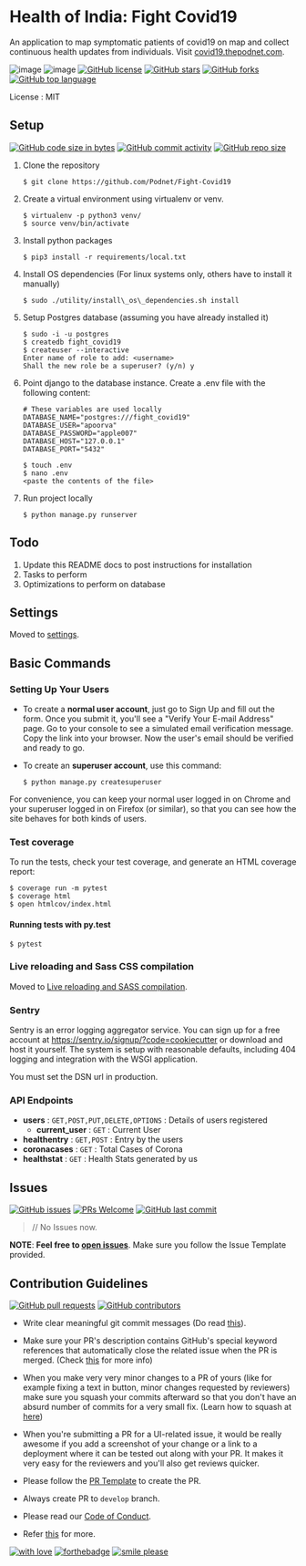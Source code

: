 Health of India: Fight Covid19
==============================

An application to map symptomatic patients of covid19 on map and collect continuous health updates from individuals. Visit
[covid19.thepodnet.com](https://covid19.thepodnet.com).

![image](https://img.shields.io/badge/built%20with-Cookiecutter%20Django-ff69b4.svg)
![image](https://img.shields.io/badge/code%20style-black-000000.svg)
[![GitHub license](https://img.shields.io/github/license/Podnet/Fight-Covid19.svg?logo=github)](https://github.com/Podnet/Fight-Covid19/blob/master/LICENSE)
[![GitHub stars](https://img.shields.io/github/stars/Podnet/Fight-Covid19.svg?logo=github)](https://github.com/Podnet/Fight-Covid19/stargazers) 
[![GitHub forks](https://img.shields.io/github/forks/Podnet/Fight-Covid19.svg?logo=github&color=teal)](https://github.com/Podnet/Fight-Covid19/network/members) 
[![GitHub top language](https://img.shields.io/github/languages/top/Podnet/Fight-Covid19?color=blue&logo=python)](https://github.com/Podnet/Fight-Covid19)

License
:   MIT

Setup
-----

[![GitHub code size in bytes](https://img.shields.io/github/languages/code-size/Podnet/Fight-Covid19?logo=github)](https://github.com/Podnet/Fight-Covid19/) 
[![GitHub commit activity](https://img.shields.io/github/commit-activity/m/Podnet/Fight-Covid19?color=bluevoilet&logo=github)](https://github.com/Podnet/Fight-Covid19/commits/) 
[![GitHub repo size](https://img.shields.io/github/repo-size/Podnet/Fight-Covid19?logo=github)](https://github.com/Podnet/Fight-Covid19/)

1.  Clone the repository
    ```console
    $ git clone https://github.com/Podnet/Fight-Covid19
    ```

2.  Create a virtual environment using virtualenv or venv.
     ```console
     $ virtualenv -p python3 venv/ 
     $ source venv/bin/activate
     ```

3.  Install python packages
     ```console
     $ pip3 install -r requirements/local.txt
     ```

4.  Install OS dependencies (For linux systems only, others have to install it manually)
    ```console
    $ sudo ./utility/install\_os\_dependencies.sh install
    ```

5.  Setup Postgres database (assuming you have already installed it)
    ```console
    $ sudo -i -u postgres 
    $ createdb fight_covid19 
    $ createuser --interactive 
    Enter name of role to add: <username>
    Shall the new role be a superuser? (y/n) y
    ```

6.  Point django to the database instance. Create a .env file with the
    following content:
    ```env
    # These variables are used locally
    DATABASE_NAME="postgres:///fight_covid19" 
    DATABASE_USER="apoorva"
    DATABASE_PASSWORD="apple007" 
    DATABASE_HOST="127.0.0.1" 
    DATABASE_PORT="5432"
    ```
    
    ```console
    $ touch .env
    $ nano .env
    <paste the contents of the file>
    ```
    
    
7.  Run project locally
    ```console
    $ python manage.py runserver
    ```

Todo
----

1.  Update this README docs to post instructions for installation
2.  Tasks to perform
3.  Optimizations to perform on database

Settings
--------

Moved to
[settings](http://cookiecutter-django.readthedocs.io/en/latest/settings.html).

Basic Commands
--------------

### Setting Up Your Users

-   To create a **normal user account**, just go to Sign Up and fill out
    the form. Once you submit it, you'll see a "Verify Your E-mail
    Address" page. Go to your console to see a simulated email
    verification message. Copy the link into your browser. Now the
    user's email should be verified and ready to go.
-   To create an **superuser account**, use this command:

        $ python manage.py createsuperuser

For convenience, you can keep your normal user logged in on Chrome and
your superuser logged in on Firefox (or similar), so that you can see
how the site behaves for both kinds of users.

### Test coverage

To run the tests, check your test coverage, and generate an HTML
coverage report:

    $ coverage run -m pytest
    $ coverage html
    $ open htmlcov/index.html

#### Running tests with py.test

    $ pytest

### Live reloading and Sass CSS compilation

Moved to [Live reloading and SASS
compilation](http://cookiecutter-django.readthedocs.io/en/latest/live-reloading-and-sass-compilation.html).

### Sentry

Sentry is an error logging aggregator service. You can sign up for a
free account at <https://sentry.io/signup/?code=cookiecutter> or
download and host it yourself. The system is setup with reasonable
defaults, including 404 logging and integration with the WSGI
application.

You must set the DSN url in production.

### API Endpoints

- **users** : ``GET,POST,PUT,DELETE,OPTIONS`` : Details of users registered
    - **current_user** : ``GET`` : Current User
- **healthentry** : ``GET,POST`` : Entry by the users
- **coronacases** : ``GET`` : Total Cases of Corona
- **healthstat** : ``GET`` : Health Stats generated by us

## Issues

[![GitHub issues](https://img.shields.io/github/issues/Podnet/Fight-Covid19?logo=github)](https://github.com/Podnet/Fight-Covid19/issues) 
[![PRs Welcome](https://img.shields.io/badge/PRs-welcome-brightgreen.svg?style=flat&logo=git&logoColor=white)](https://github.com/Podnet/Fight-Covid19/pulls) 
[![GitHub last commit](https://img.shields.io/github/last-commit/Podnet/Fight-Covid19?logo=github)](https://github.com/Podnet/Fight-Covid19/)

> // No Issues now.

**NOTE**: **Feel free to [open issues](https://github.com/Podnet/Fight-Covid19/issues/new/choose)**. Make sure you follow the Issue Template provided.

## Contribution Guidelines

[![GitHub pull requests](https://img.shields.io/github/issues-pr-raw/Podnet/Fight-Covid19?logo=git&logoColor=white)](https://github.com/Podnet/Fight-Covid19/compare) 
[![GitHub contributors](https://img.shields.io/github/contributors/Podnet/Fight-Covid19?logo=github)](https://github.com/Podnet/Fight-Covid19/graphs/contributors) 

- Write clear meaningful git commit messages (Do read [this](http://chris.beams.io/posts/git-commit/)).

- Make sure your PR's description contains GitHub's special keyword references that automatically close the related issue when the PR is merged. (Check [this](https://github.com/blog/1506-closing-issues-via-pull-requests) for more info)

- When you make very very minor changes to a PR of yours (like for example fixing a text in button, minor changes requested by reviewers) make sure you squash your commits afterward so that you don't have an absurd number of commits for a very small fix. (Learn how to squash at [here](https://davidwalsh.name/squash-commits-git))

- When you're submitting a PR for a UI-related issue, it would be really awesome if you add a screenshot of your change or a link to a deployment where it can be tested out along with your PR. It makes it very easy for the reviewers and you'll also get reviews quicker.

- Please follow the [PR Template](https://github.com/Podnet/Fight-Covid19/blob/master/.github/PULL_REQUEST_TEMPLATE.md) to create the PR.

- Always create PR to `develop` branch.

- Please read our [Code of Conduct](./CODE_OF_CONDUCT.md).

- Refer [this](https://github.com/Podnet/Fight-Covid19/blob/master/CONTRIBUTING.md) for more.


[![with love](https://forthebadge.com/images/badges/built-with-love.svg)](https://github.com/Podnet/Fight-Covid19/) [![forthebadge](https://forthebadge.com/images/badges/for-you.svg)](https://github.com/Podnet/Fight-Covid19/) [![smile please](https://forthebadge.com/images/badges/makes-people-smile.svg)](https://github.com/Podnet/Fight-Covid19/)
